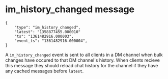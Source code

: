 # im\_history\_changed message

	{
		"type": "im_history_changed",
		"latest": "1358877455.000010"
		"ts": "1361482916.000003",
		"event_ts": "1361482916.000004",
	}

A `im_history_changed` event is sent to all clients in a DM channel when
bulk changes have occured to that DM channel's history. When clients recieve
this message they should reload chat history for the channel if they have any
cached messages before `latest`.
